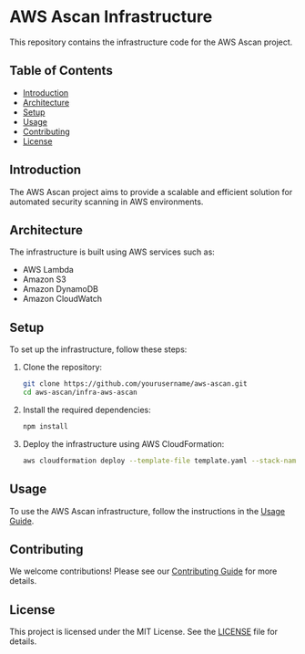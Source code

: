 # AWS Ascan Infrastructure

This repository contains the infrastructure code for the AWS Ascan project.

## Table of Contents

- [Introduction](#introduction)
- [Architecture](#architecture)
- [Setup](#setup)
- [Usage](#usage)
- [Contributing](#contributing)
- [License](#license)

## Introduction

The AWS Ascan project aims to provide a scalable and efficient solution for automated security scanning in AWS environments.

## Architecture

The infrastructure is built using AWS services such as:
- AWS Lambda
- Amazon S3
- Amazon DynamoDB
- Amazon CloudWatch

## Setup

To set up the infrastructure, follow these steps:

1. Clone the repository:
    ```sh
    git clone https://github.com/yourusername/aws-ascan.git
    cd aws-ascan/infra-aws-ascan
    ```

2. Install the required dependencies:
    ```sh
    npm install
    ```

3. Deploy the infrastructure using AWS CloudFormation:
    ```sh
    aws cloudformation deploy --template-file template.yaml --stack-name aws-ascan-stack
    ```

## Usage

To use the AWS Ascan infrastructure, follow the instructions in the [Usage Guide](docs/usage.md).

## Contributing

We welcome contributions! Please see our [Contributing Guide](CONTRIBUTING.md) for more details.

## License

This project is licensed under the MIT License. See the [LICENSE](LICENSE) file for details.